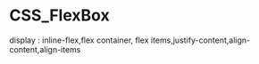 # CSS_FlexBox
display : inline-flex,flex container, flex items,justify-content,align-content,align-items
